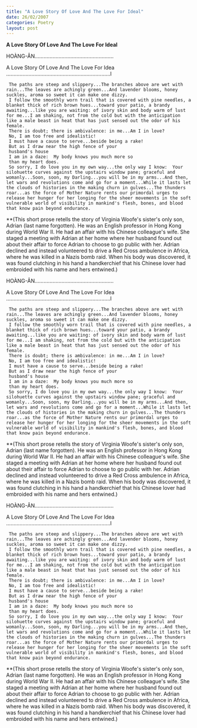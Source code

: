 ```yaml
---
title: "A Love Story Of Love And The Love For Ideal"
date: 26/02/2007
categories: Poetry
layout: post
---
```


**A Love Story Of Love And The Love For Ideal**

HOÀNG-ÂN.....................................................

A Love Story Of Love And The Love For Idea
......................................................................l

     The paths are steep and slippery...The branches above are wet with rain...The leaves are achingly green...And lavender blooms, honey suckles, aroma so sweet it can make o­ne dizzy.
     I follow the smoothly worn trail that is covered with pine needles, a blanket thick of rich brown hues...toward your patio, a brandy awaiting...like you are waiting: of ivory skin and body warm of lust for me...I am shaking, not from the cold but with the anticipation like a male beast in heat that has just sensed out the odor of his female.
     There is doubt; there is ambivalence: in me...Am I in love?
     No, I am too free and idealistic!
     I must have a cause to serve...beside being a rake!
     But as I draw near the high fence of your
     husband's house
     I am in a daze:  My body knows you much more so
     than my heart does.
     So sorry, I do love you in my own way...the o­nly way I know:  Your silohuette curves against the upstairs window pane; graceful and womanly...Soon, soon, my Darling...you will be in my arms...And then, let wars and revolutions come and go for a moment...While it lasts let the clouds of histories in the making churn in gulves...The thunders roar...as the force of Mother Nature rents our primordal urges to release her hunger for her longing for the sheer movements in the soft vulnerable world of visibility in mankind's flesh, bones, and blood that know pain beyond endurance.
 
**(This short prose retells the story of Virginia Woofe's sister's o­nly son, Adrian (last name forgotten).  He was an English professor in Hong Kong during World War II.  He had an affair with his Chinese colleague's wife.  She staged a meeting with Adrian at her home where her husband found out about their affair to force Adrian to choose to go public with her.  Adrian declined and instead volunteered to drive a Red Cross ambulence in Africa, where he was killed in a Nazis bomb raid.  When his body was discovered, it was found clutching in his hand a handkerchief  that his Chinese lover had embroided with his name and hers entwined.)

HOÀNG-ÂN.....................................................

A Love Story Of Love And The Love For Idea
......................................................................l

     The paths are steep and slippery...The branches above are wet with rain...The leaves are achingly green...And lavender blooms, honey suckles, aroma so sweet it can make o­ne dizzy.
     I follow the smoothly worn trail that is covered with pine needles, a blanket thick of rich brown hues...toward your patio, a brandy awaiting...like you are waiting: of ivory skin and body warm of lust for me...I am shaking, not from the cold but with the anticipation like a male beast in heat that has just sensed out the odor of his female.
     There is doubt; there is ambivalence: in me...Am I in love?
     No, I am too free and idealistic!
     I must have a cause to serve...beside being a rake!
     But as I draw near the high fence of your
     husband's house
     I am in a daze:  My body knows you much more so
     than my heart does.
     So sorry, I do love you in my own way...the o­nly way I know:  Your silohuette curves against the upstairs window pane; graceful and womanly...Soon, soon, my Darling...you will be in my arms...And then, let wars and revolutions come and go for a moment...While it lasts let the clouds of histories in the making churn in gulves...The thunders roar...as the force of Mother Nature rents our primordal urges to release her hunger for her longing for the sheer movements in the soft vulnerable world of visibility in mankind's flesh, bones, and blood that know pain beyond endurance.
 
**(This short prose retells the story of Virginia Woofe's sister's o­nly son, Adrian (last name forgotten).  He was an English professor in Hong Kong during World War II.  He had an affair with his Chinese colleague's wife.  She staged a meeting with Adrian at her home where her husband found out about their affair to force Adrian to choose to go public with her.  Adrian declined and instead volunteered to drive a Red Cross ambulence in Africa, where he was killed in a Nazis bomb raid.  When his body was discovered, it was found clutching in his hand a handkerchief  that his Chinese lover had embroided with his name and hers entwined.)

HOÀNG-ÂN.....................................................

A Love Story Of Love And The Love For Idea
......................................................................l

     The paths are steep and slippery...The branches above are wet with rain...The leaves are achingly green...And lavender blooms, honey suckles, aroma so sweet it can make o­ne dizzy.
     I follow the smoothly worn trail that is covered with pine needles, a blanket thick of rich brown hues...toward your patio, a brandy awaiting...like you are waiting: of ivory skin and body warm of lust for me...I am shaking, not from the cold but with the anticipation like a male beast in heat that has just sensed out the odor of his female.
     There is doubt; there is ambivalence: in me...Am I in love?
     No, I am too free and idealistic!
     I must have a cause to serve...beside being a rake!
     But as I draw near the high fence of your
     husband's house
     I am in a daze:  My body knows you much more so
     than my heart does.
     So sorry, I do love you in my own way...the o­nly way I know:  Your silohuette curves against the upstairs window pane; graceful and womanly...Soon, soon, my Darling...you will be in my arms...And then, let wars and revolutions come and go for a moment...While it lasts let the clouds of histories in the making churn in gulves...The thunders roar...as the force of Mother Nature rents our primordal urges to release her hunger for her longing for the sheer movements in the soft vulnerable world of visibility in mankind's flesh, bones, and blood that know pain beyond endurance.
 
**(This short prose retells the story of Virginia Woofe's sister's o­nly son, Adrian (last name forgotten).  He was an English professor in Hong Kong during World War II.  He had an affair with his Chinese colleague's wife.  She staged a meeting with Adrian at her home where her husband found out about their affair to force Adrian to choose to go public with her.  Adrian declined and instead volunteered to drive a Red Cross ambulence in Africa, where he was killed in a Nazis bomb raid.  When his body was discovered, it was found clutching in his hand a handkerchief  that his Chinese lover had embroided with his name and hers entwined.)
